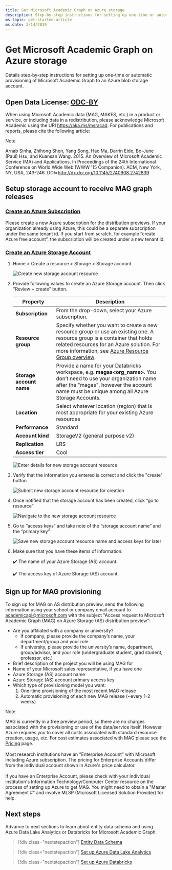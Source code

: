 ```yaml
---
title: Get Microsoft Academic Graph on Azure storage
description: Step-by-step instructions for setting up one-time or automatic provisioning of Microsoft Academic Graph to an Azure blob storage account
ms.topic: get-started-article
ms.date: 3/14/2019
---
```

# Get Microsoft Academic Graph on Azure storage

Details step-by-step instructions for setting up one-time or automatic provisioning of Microsoft Academic Graph to an Azure blob storage account.

## Open Data License: [ODC-BY](https://opendatacommons.org/licenses/by/1.0/)

When using Microsoft Academic data (MAG, MAKES, etc.) in a product or service, or including data in a redistribution, please acknowledge Microsoft Academic using the URI https://aka.ms/msracad. For publications and reports, please cite the following article:

> [!NOTE]
> Arnab Sinha, Zhihong Shen, Yang Song, Hao Ma, Darrin Eide, Bo-June (Paul) Hsu, and Kuansan Wang. 2015. An Overview of Microsoft Academic Service (MA) and Applications. In Proceedings of the 24th International Conference on World Wide Web (WWW '15 Companion). ACM, New York, NY, USA, 243-246. DOI=http://dx.doi.org/10.1145/2740908.2742839

## Setup storage account to receive MAG graph releases

### [Create an Azure Subscription](https://azure.microsoft.com/en-us/get-started)

Please create a new Azure subscription for the distribution previews. If your organization already using Azure, this could be a separate subscription under the same tenant id. If you start from scratch, for example “create Azure free account”, the subscription will be created under a new tenant id.

### [Create an Azure Storage Account](https://docs.microsoft.com/en-us/azure/storage/common/storage-quickstart-create-account?tabs=portal)

1. Home > Create a resource > Storage > Storage account

    ![Create new storage account resource](media/create-storage-account/select.png "Create new storage account resource")

1.  Provide following values to create an Azure Storage account. Then click "Review + create" button.

    |Property  |Description  |
    |---------|---------|
    |**Subscription** | From the drop-down, select your Azure subscription. |
    |**Resource group** | Specify whether you want to create a new resource group or use an existing one. A resource group is a container that holds related resources for an Azure solution. For more information, see [Azure Resource Group overview](http://docs.microsoft.com/azure/azure-resource-manager/resource-group-overview). |
    |**Storage account name** | Provide a name for your Databricks workspace, e.g. **magas<org_name>**. You don’t need to use your organization name after the "magas", however the account name must be unique among all Azure Storage Accounts. |
    |**Location**    | Select whatever location (region) that is most appropriate for your existing Azure resources |
    |**Performance** | Standard |
    |**Account kind**| StorageV2 (general purpose v2) |
    |**Replication** | LRS |
    |**Access tier** | Cool |

    ![Enter details for new storage account resource](media/create-storage-account/details.png "Enter details for new storage account resource")

1. Verify that the information you entered is correct and click the "create" button

    ![Submit new storage account resource for creation](media/create-storage-account/submit.png "Submit new storage account resource for creation")

1. Once notified that the storage account has been created, click “go to resource”

    ![Navigate to the new storage account resource](media/create-storage-account/go-to-resource.png "Navigate to the new storage account resource")

1. Go to “access keys” and take note of the “storage account name” and the “primary key”

    ![Save new storage account resource name and access keys for later](media/create-storage-account/access-keys.png "Save new storage account resource name and access keys for later")

1. Make sure that you have these items of information:

   :heavy_check_mark:  The name of your Azure Storage (AS) account.

   :heavy_check_mark:  The access key of Azure Storage (AS) account.

## Sign up for MAG provisioning

To sign up for MAG on AS distribution preview, send the following information using your school or company email account to <a href="mailto:academicapi@microsoft.com?subject=Access request to Microsoft Academic Graph (MAG) on Azure Storage (AS) distribution preview">academicapi@microsoft.com</a> with the subject "Access request to Microsoft Academic Graph (MAG) on Azure Storage (AS) distribution preview":

- Are you affiliated with a company or university?
  - If company, please provide the company’s name, your department/group and your role
  - If university, please provide the university’s name, department, group/advisor, and your role (undergraduate student, grad student, professor, etc.)
- Brief description of the project you will be using MAG for
- Name of your Microsoft sales representative, if you have one
- Azure Storage (AS) account name
- Azure Storage (AS) account primary access key
- Which type of provisioning model you want:
  1. One-time provisioning of the most recent MAG release
  1. Automatic provisioning of each new MAG release (~every 1-2 weeks)

> [!NOTE]
> MAG is currently in a free preview period, so there are no charges associated with the provisioning or use of the data/service itself. However Azure requires you to cover all costs associated with standard resource creation, usage, etc. For cost estimates associated with MAG please see the [Pricing](resources-pricing.md) page. <br/><br/>Most research institutions have an "Enterprise Account" with Microsoft including Azure subscription. The pricing for Enterprise Accounts differ from the individual account shown in Azure's price calculator. <br/><br/>If you have an Enterprise Account, please check with your individual institution's Information Technology/Computer Center resource on the process of setting up Azure to get MAG. You might need to obtain a "Master Agreement #" and involve MLSP (Microsoft Licensed Solution Provider) for help.

## Next steps

Advance to next sections to learn about entity data schema and using Azure Data Lake Analytics or Databricks for Microsoft Academic Graph.

> [!div class="nextstepaction"]
>[Entity Data Schema](reference-data-schema.md)

> [!div class="nextstepaction"]
>[Set up Azure Data Lake Analytics](get-started-setup-azure-data-lake-analytics.md)

> [!div class="nextstepaction"]
>[Set up Azure Databricks](get-started-setup-databricks.md)
